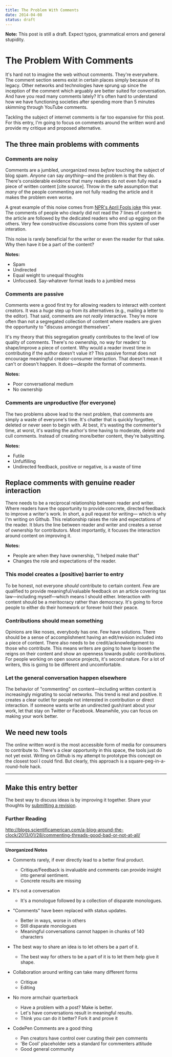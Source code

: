 ```yaml
---
title: The Problem With Comments
date: 2014-04-08
status: draft
---
```


**Note:** This post is still a draft. Expect typos, grammatical errors and general stupidity.

# The Problem With Comments

It's hard not to imagine the web without comments. They're everywhere. The comment section seems exist in certain places simply because of its legacy. Other networks and technologies have sprung up since the inception of the comment which arguably are better suited for conversation. And have you read many comments lately? It's often hard to understand how we have functioning societies after spending more than 5 minutes skimming through YouTube comments.

Tackling the subject of internet comments is far too expansive for this post. For this entry, I'm going to focus on comments around the written word and provide my critique and proposed alternative. 

## The three main problems with comments

### Comments are noisy

Comments are a jumbled, unorganized mess *before* touching the subject of blog spam. *Anyone* can say *anything*&mdash;and the problem is that they do. There's considerable evidence that many readers do not even fully read a piece of written content [cite source]. Throw in the safe assumption that *many* of the people commenting are not fully reading the article and it makes the problem even worse.

A great example of this noise comes from [NPR's April Fools joke](http://www.npr.org/2014/04/01/297690717/why-doesnt-america-read-anymore) this year. The comments of people who clearly did not read the 7 lines of content in the article are followed by the dedicated readers who end up egging on the others. Very few constructive discussions come from this system of user interation.

This noise is rarely beneficial for the writer or even the reader for that sake. Why then have it be a part of the content?  

**Notes:**

* Spam
* Undirected
* Equal weight to unequal thoughts
* Unfocused. Say-whatever format leads to a jumbled mess

### Comments are passive
Comments were a good first try for allowing readers to interact with content creators. It was a *huge* step up from its alternatives (e.g., mailing a letter to the editor). That said, comments are not *really* interactive. They're more often than not a segregated collection of content where readers are given the opportunity to "discuss amongst themselves". 

It's my theory that this segregation greatly contributes to the level of low quality of comments. There's no ownership, no way for readers' to shape/improve a piece of content. Why would a reader invest time in contributing if the author doesn't value it? This passive format does not encourage meaningful creator-consumer interaction. That doesn't mean it can't or doesn't happen. It does&mdash;*despite* the format of comments. 

**Notes:**

* Poor conversational medium
* No ownership

### Comments are unproductive (for everyone)
The two problems above lead to the next problem, that comments are simply a waste of everyone's time. It's chatter that is quickly forgotten, deleted or never seen to begin with. At best, it's wasting the commenter's time, at worst, it's wasting the author's time having to moderate, delete and cull comments. Instead of creating more/better content, they're babysitting. 

**Notes:**

* Futile
* Unfulfilling 
* Undirected feedback, positive or negative, is a waste of time


## Replace comments with genuine reader interaction

There needs to be a reciprocal relationship between reader and writer. Where readers have the opportunity to provide concrete, directed feedback to improve a writer's work. In short, a pull request for writing&mdash; which is why I'm writing on Github. This relationship raises the role and expectations of the reader. It blurs the line between reader and writer and creates a sense of ownership for contributors. Most importantly, it focuses the interaction around content on improving it.  

**Notes:**

* People are when they have ownership, "I helped make that"
* Changes the role and expectations of the reader. 


### This model creates a (positive) barrier to entry 
To be honest, not everyone *should* contribute to certain content. Few are qualified to provide meaningful/valuable feedback on an article covering tax law&mdash;including myself&mdash;which means I should either. Interaction with content should be a meritocracy rather than democracy. It's going to force people to either do their homework or forever hold their peace.


### Contributions should mean something
Opinions are like noses, everybody has one. Few have solutions. There should be a sense of accomplishment having an edit/revision included into a piece of content. There also needs to be credit/acknowledgement to those who contribute. This means writers are going to have to loosen the reigns on their content and show an openness towards public contributions. For people working on open source projects, it's second nature. For a lot of writers, this is going to be different and uncomfortable.

### Let the general conversation happen elsewhere
The behavior of "commenting" on content&mdash;including written content is increasingly migrating to social networks. This trend is real and positive. It creates a clear outlet for people not interested in contribution or direct interaction. If someone wants write an undirected gush/rant about your work, let that stay on Twitter or Facebook. Meanwhile, you can focus on making your work better.

## We need new tools

The online written word is the most accessible form of media for consumers to contribute to. There's a clear opportunity in this space, the tools just do not yet exist. Writing on Github is my attempt to prototype this concept on the closest tool I could find. But clearly, this approach is a square-peg-in-a-round-hole hack.

---

## Make this entry better
The best way to discuss ideas is by improving it together. Share your thoughts by [submitting a revision](https://github.com/somerandomdude/writing/edit/master/entries/writing/2014-04-07-the-problem-with-comments.md).


### Further Reading

http://blogs.scientificamerican.com/a-blog-around-the-clock/2013/01/28/commenting-threads-good-bad-or-not-at-all/



---

**Unorganized Notes**


* Comments rarely, if ever directly lead to a better final product. 
	* Critique/Feedback is invaluable and comments can provide insight into general sentiment. 
	* Concrete results are missing

* It's not a conversation
	* It's a monologue followed by a collection of disparate monologues. 
	
* "Comments" have been replaced with status updates. 
	* Better in ways, worse in others
	* Still disparate monologues
	* Meaningful conversations cannot happen in chunks of 140 characters
	

* The best way to share an idea is to let others be a part of it.
	* The best way for others to be a part of it is to let them help give it shape.
	
* Collaboration around writing can take many different forms
	* Critique  
	* Editing
	
* No more armchair quarterback
	* Have a problem with a post? Make is better.
	* Let's have conversations result in meaningful results.
	* Think you can do it better? Fork it and prove it

* CodePen Comments are a good thing
	* Pen creators have control over curating their pen comments
	* 'Be Cool' placeholder sets a standard for commenters attitude
	* Good general community


